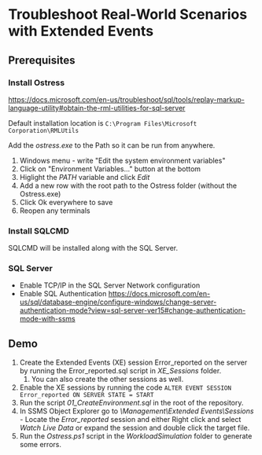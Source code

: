 # Troubleshoot Real-World Scenarios with Extended Events

## Prerequisites

### Install Ostress

https://docs.microsoft.com/en-us/troubleshoot/sql/tools/replay-markup-language-utility#obtain-the-rml-utilities-for-sql-server

Default installation location is 
`C:\Program Files\Microsoft Corporation\RMLUtils`

Add the *ostress.exe* to the Path so it can be run from anywhere.

1. Windows menu - write "Edit the system environment variables"
1. Click on "Environment Variables..." button at the bottom
1. Higlight the *PATH* variable and click *Edit*
1. Add a new row with the root path to the Ostress folder (without the Ostress.exe)
1. Click Ok everywhere to save
1. Reopen any terminals


### Install SQLCMD

SQLCMD will be installed along with the SQL Server.

### SQL Server

- Enable TCP/IP in the SQL Server Network configuration
- Enable SQL Authentication https://docs.microsoft.com/en-us/sql/database-engine/configure-windows/change-server-authentication-mode?view=sql-server-ver15#change-authentication-mode-with-ssms

## Demo

1. Create the Extended Events (XE) session Error_reported on the server by running the Error_reported.sql script in *XE_Sessions* folder.
   1. You can also create the other sessions as well.
1. Enable the XE sessions by running the code `ALTER EVENT SESSION Error_reported ON SERVER STATE = START`
1. Run the script *01_CreateEnvironment.sql* in the root of the repository.
1. In SSMS Object Explorer go to *<ServerName>\Management\Extended Events\Sessions* - Locate the *Error_reported* session and either Right click and select *Watch Live Data* or expand the session and double click the target file.
1. Run the *Ostress.ps1* script in the *WorkloadSimulation* folder to generate some errors.
